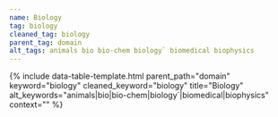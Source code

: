 ```yaml
---
name: Biology
tag: biology
cleaned_tag: biology
parent_tag: domain
alt_tags: animals bio bio-chem biology` biomedical biophysics
---
```


{% include data-table-template.html 
  parent_path="domain" 
  keyword="biology" 
  cleaned_keyword="biology" 
  title="Biology"
  alt_keywords="animals|bio|bio-chem|biology`|biomedical|biophysics"
  context=""
%}

